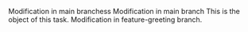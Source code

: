 Modification in main branchess
Modification in main branch
This is the object of this task.
Modification in feature-greeting branch.
